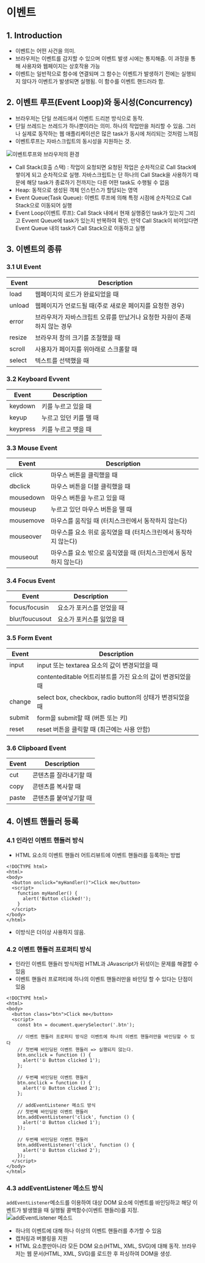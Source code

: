 # 이벤트
## 1. Introduction
- 이벤트는 어떤 사건을 의미.
- 브라우저는 이벤트를 감지할 수 있으며 이벤트 발생 시에는 통지해줌. 이 과정을 통해 사용자와 웹페이지는 상호작용 가능
- 이벤트는 일반적으로 함수에 연결되며 그 함수는 이벤트가 발생하기 전에는 실행되지 않다가 이벤트가 발생되면 실행됨. 이 함수를 이벤트 핸드러라 함.

## 2. 이벤트 루프(Event Loop)와 동시성(Concurrency)
- 브라우저는 단일 쓰레드에서 이벤트 드리븐 방식으로 동작.
- 단일 쓰레드는 쓰레드가 하나뿐이라는 의미. 하나의 작업만을 처리할 수 있음. 그러나 실제로 동작하는 웹 애플리케이션은 많은 task가 동시에 처리되는 것처럼 느껴짐
- 이벤트루프는 자바스크립트의 동시성을 지원하는 것.

![이벤트루프와 브라우저의 환경](https://poiemaweb.com/img/event-loop.png)

- Call Stack(호출 스택) : 작업이 요청되면 요청된 작업은 순차적으로 Call Stack에 쌓이게 되고 순차적으로 실행. 자바스크립트는 단 하나의 Call Stack을 사용하기 때문에 해당 task가 종료하기 전까지는 다른 어떤 task도 수행될 수 없음
- Heap: 동적으로 생성된 객체 인스턴스가 할당되는 영역
- Event Queue(Task Queue): 이벤트 루프에 의해 특정 시점에 순차적으로 Call Stack으로 이동되어 실행
- Event Loop(이벤트 루프): Call Stack 내에서 현재 실행중인 task가 있는지 그리고 Evvent Queue에 task가 있는지 반복하여 확인. 만약 Call Stack이 비어있다면 Event Queue 내의 task가 Call Stack으로 이동하고 실행

## 3. 이벤트의 종류
### 3.1 UI Event
| Event  | Description                                                              |
|--------|--------------------------------------------------------------------------|
| load   | 웹페이지의 로드가 완료되었을 때                                          |
| unload | 웹페이지가 언로드될 때(주로 새로운 페이지를 요청한 경우)                 |
| error  | 브라우저가 자바스크립트 오류를 만났거나 요청한 자원이 존재하지 않는 경우 |
| resize | 브라우저 창의 크기를 조절했을 때                                         |
| scroll | 사용자가 페이지를 위아래로 스크롤할 때                                   |
| select | 텍스트를 선택했을 때                                                     |

### 3.2 Keyboard Evvent
| Event    | Description            |
|----------|------------------------|
| keydown  | 키를 누르고 있을 때    |
| keyup    | 누르고 있던 키를 뗄 때 |
| keypress | 키를 누르고 뗏을 때    |

### 3.3 Mouse Event
| Event     | Description                                                       |
|-----------|-------------------------------------------------------------------|
| click     | 마우스 버튼을 클릭했을 때                                         |
| dbclick   | 마우스 버튼을 더블 클릭했을 때                                    |
| mousedown | 마우스 버튼을 누르고 있을 때                                      |
| mouseup   | 누르고 있던 마우스 버튼을 뗄 때                                   |
| mousemove | 마우스를 움직일 때 (터치스크린에서 동작하지 않는다)               |
| mouseover | 마우스를 요소 위로 움직였을 때 (터치스크린에서 동작하지 않는다)   |
| mouseout  | 마우스를 요소 밖으로 움직였을 때 (터치스크린에서 동작하지 않는다) |

### 3.4 Focus Event
| Event          | Description               |
|----------------|---------------------------|
| focus/focusin  | 요소가 포커스를 얻었을 때 |
| blur/foucusout | 요소가 포커스를 잃었을 때 |

### 3.5 Form Event
| Event  | Description                                                 |
|--------|-------------------------------------------------------------|
| input  | input 또는 textarea 요소의 값이 변경되었을 때               |
|        | contenteditable 어트리뷰트를 가진 요소의 값이 변경되었을 때 |
| change | select box, checkbox, radio button의 상태가 변경되었을 때   |
| submit | form을 submit할 때 (버튼 또는 키)                           |
| reset  | reset 버튼을 클릭할 때 (최근에는 사용 안함)                 |

### 3.6 Clipboard Event
| Event | Description            |
|-------|------------------------|
| cut   | 콘텐츠를 잘라내기할 때 |
| copy  | 콘텐츠를 복사할 때     |
| paste | 콘텐츠를 붙여넣기할 때 |

## 4. 이벤트 핸들러 등록
### 4.1 인라인 이벤트 핸들러 방식
- HTML 요소의 이벤트 핸들러 어트리뷰트에 이벤트 핸들러를 등록하는 방법
```
<!DOCTYPE html>
<html>
<body>
  <button onclick="myHandler()">Click me</button>
  <script>
    function myHandler() {
      alert('Button clicked!');
    }
  </script>
</body>
</html>
```
- 이방식은 더이상 사용하지 않음.

### 4.2 이벤트 핸들러 프로퍼티 방식
- 인라인 이벤트 핸들러 방식처럼 HTML과 JAvascript가 뒤섞이는 문제를 해결할 수 있음
- 이벤트 핸들러 프로퍼티에 하나의 이벤트 핸들러만을 바인딩 할 수 있다는 단점이 있음
```
<!DOCTYPE html>
<html>
<body>
  <button class="btn">Click me</button>
  <script>
    const btn = document.querySelector('.btn');

    // 이벤트 핸들러 프로퍼티 방식은 이벤트에 하나의 이벤트 핸들러만을 바인딩할 수 있다
    // 첫번째 바인딩된 이벤트 핸들러 => 실행되지 않는다.
    btn.onclick = function () {
      alert('① Button clicked 1');
    };

    // 두번째 바인딩된 이벤트 핸들러
    btn.onclick = function () {
      alert('① Button clicked 2');
    };

    // addEventListener 메소드 방식
    // 첫번째 바인딩된 이벤트 핸들러
    btn.addEventListener('click', function () {
      alert('② Button clicked 1');
    });

    // 두번째 바인딩된 이벤트 핸들러
    btn.addEventListener('click', function () {
      alert('② Button clicked 2');
    });
  </script>
</body>
</html>
```

### 4.3 addEventListener 메소드 방식
`addEventListener`메소드를 이용하여 대상 DOM 요소에 이벤트를 바인딩하고 해당 이벤트가 발생했을 때 실행될 콜백함수(이벤트 핸들러)를 지정.
![addEventListener 메소드](https://poiemaweb.com/img/event_listener.png)

- 하나의 이벤트에 대해 하나 이상의 이벤트 핸들러를 추가할 수 있음
- 캡처링과 버블링을 지원
- HTML 요소뿐만아니라 모든 DOM 요소(HTML, XML, SVG)에 대해 동작. 브라우저는 웹 문서(HTML, XML, SVG)를 로드한 후 파싱하여 DOM을 생성.
